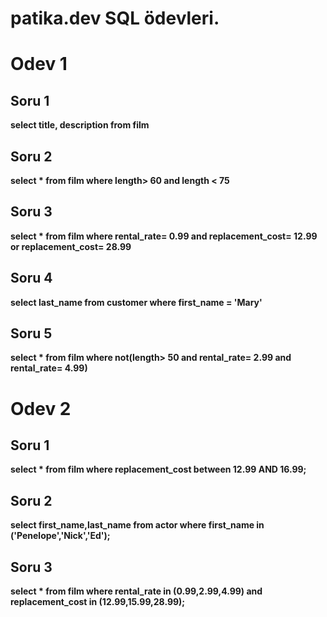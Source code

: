 # patika.dev SQL ödevleri.


# Odev 1

## Soru 1
**select title, description from film**

## Soru 2
**select * from film where length> 60 and length < 75**

## Soru 3
**select * from film where rental_rate= 0.99 and replacement_cost= 12.99 or replacement_cost= 28.99**

## Soru 4
**select last_name from customer where first_name = 'Mary'**

## Soru 5
**select * from film where not(length> 50 and rental_rate= 2.99 and rental_rate= 4.99)**


# Odev 2

## Soru 1
**select * from film where replacement_cost between 12.99 AND 16.99;**

## Soru 2
**select first_name,last_name from actor where first_name in ('Penelope','Nick','Ed');**

## Soru 3
**select * from film where rental_rate in (0.99,2.99,4.99) and replacement_cost in (12.99,15.99,28.99);**
